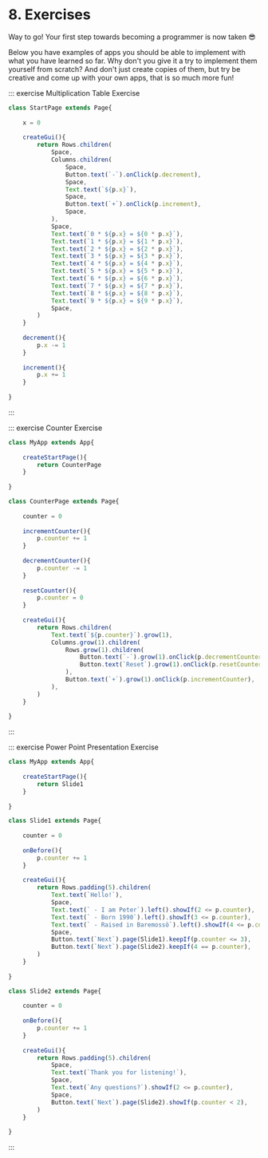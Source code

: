 <script>
	import ViewApp from '$lib/ViewApp.svelte'
</script>

# 8. Exercises
Way to go! Your first step towards becoming a programmer is now taken 😎

Below you have examples of apps you should be able to implement with what you have learned so far. Why don't you give it a try to implement them yourself from scratch? And don't just create copies of them, but try be creative and come up with your own apps, that is so much more fun!

::: exercise Multiplication Table Exercise

```js baga-show-editor
class StartPage extends Page{
	
	x = 0
	
	createGui(){
		return Rows.children(
			Space,
			Columns.children(
				Space,
				Button.text(`-`).onClick(p.decrement),
				Space,
				Text.text(`${p.x}`),
				Space,
				Button.text(`+`).onClick(p.increment),
				Space,
			),
			Space,
			Text.text(`0 * ${p.x} = ${0 * p.x}`),
			Text.text(`1 * ${p.x} = ${1 * p.x}`),
			Text.text(`2 * ${p.x} = ${2 * p.x}`),
			Text.text(`3 * ${p.x} = ${3 * p.x}`),
			Text.text(`4 * ${p.x} = ${4 * p.x}`),
			Text.text(`5 * ${p.x} = ${5 * p.x}`),
			Text.text(`6 * ${p.x} = ${6 * p.x}`),
			Text.text(`7 * ${p.x} = ${7 * p.x}`),
			Text.text(`8 * ${p.x} = ${8 * p.x}`),
			Text.text(`9 * ${p.x} = ${9 * p.x}`),
			Space,
		)
	}
	
	decrement(){
		p.x -= 1
	}
	
	increment(){
		p.x += 1
	}
	
}
```

:::

::: exercise Counter Exercise

```js baga-show-editor
class MyApp extends App{
	
	createStartPage(){
		return CounterPage
	}
	
}

class CounterPage extends Page{
	
	counter = 0
	
	incrementCounter(){
		p.counter += 1
	}
	
	decrementCounter(){
		p.counter -= 1
	}
	
	resetCounter(){
		p.counter = 0
	}
	
	createGui(){
		return Rows.children(
			Text.text(`${p.counter}`).grow(1),
			Columns.grow(1).children(
				Rows.grow(1).children(
					Button.text(`-`).grow(1).onClick(p.decrementCounter),
					Button.text(`Reset`).grow(1).onClick(p.resetCounter),
				),
				Button.text(`+`).grow(1).onClick(p.incrementCounter),
			),
		)
	}
	
}
```

:::

::: exercise Power Point Presentation Exercise

```js baga-show-editor
class MyApp extends App{
	
	createStartPage(){
		return Slide1
	}
	
}

class Slide1 extends Page{
	
	counter = 0
	
	onBefore(){
		p.counter += 1
	}
	
	createGui(){
		return Rows.padding(5).children(
			Text.text(`Hello!`),
			Space,
			Text.text(` - I am Peter`).left().showIf(2 <= p.counter),
			Text.text(` - Born 1990`).left().showIf(3 <= p.counter),
			Text.text(` - Raised in Baremossö`).left().showIf(4 <= p.counter),
			Space,
			Button.text(`Next`).page(Slide1).keepIf(p.counter <= 3),
			Button.text(`Next`).page(Slide2).keepIf(4 == p.counter),
		)
	}
	
}

class Slide2 extends Page{
	
	counter = 0
	
	onBefore(){
		p.counter += 1
	}
	
	createGui(){
		return Rows.padding(5).children(
			Space,
			Text.text(`Thank you for listening!`),
			Space,
			Text.text(`Any questions?`).showIf(2 <= p.counter),
			Space,
			Button.text(`Next`).page(Slide2).showIf(p.counter < 2),
		)
	}
	
}
```

:::